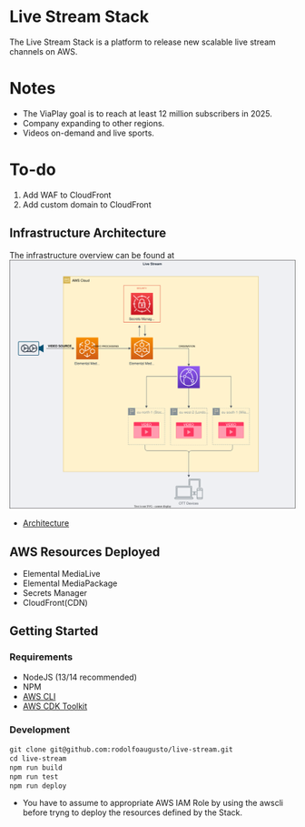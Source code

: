 # Live Stream Stack
The Live Stream Stack is a platform to release new scalable live stream channels on AWS.

# Notes
- The ViaPlay goal is to reach at least 12 million subscribers in 2025.
- Company expanding to other regions.
- Videos on-demand and live sports.

# To-do
1. Add WAF to CloudFront
2. Add custom domain to CloudFront

## Infrastructure Architecture
The infrastructure overview can be found at 
![Infrastructure](assets/architecture.svg?raw=true)
* [Architecture](https://app.diagrams.net/?splash=0&libs=aws4#G1tWet5hIjabRQfZj1M2ii_6HjS9YDvpF3)

## AWS Resources Deployed

* Elemental MediaLive
* Elemental MediaPackage
* Secrets Manager
* CloudFront(CDN)

## Getting Started

### Requirements

* NodeJS (13/14 recommended)
* NPM
* [AWS CLI](https://docs.aws.amazon.com/cli/latest/userguide/getting-started-install.html)
* [AWS CDK Toolkit](https://docs.aws.amazon.com/cdk/v2/guide/cli.html)

### Development

```
git clone git@github.com:rodolfoaugusto/live-stream.git
cd live-stream
npm run build
npm run test
npm run deploy
```
 
* You have to assume to appropriate AWS IAM Role by using the awscli before tryng to deploy the resources defined by the Stack.
 
